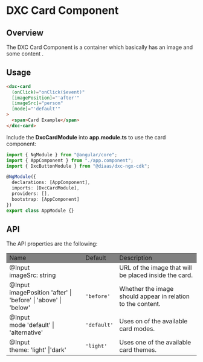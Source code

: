 # DXC Card Component

## Overview

The DXC Card Component is a container which basically has an image and some content .

## Usage

```html
<dxc-card
  (onClick)="onClick($event)"
  [imagePosition]="'after'"
  [imageSrc]="person"
  [mode]="'default'"
>
  <span>Card Example</span>
</dxc-card>
```

Include the **DxcCardModule** into **app.module.ts** to use the card component:

```ts
import { NgModule } from "@angular/core";
import { AppComponent } from "./app.component";
import { DxcButtonModule } from "@diaas/dxc-ngx-cdk";

@NgModule({
  declarations: [AppComponent],
  imports: [DxcCardModule],
  providers: [],
  bootstrap: [AppComponent]
})
export class AppModule {}
```

## API

The API properties are the following:

<table>
    <tr style="background-color: grey">
        <td>Name</td>
        <td>Default</td>
        <td>Description</td>
    </tr>
    <tr>
        <td>@Input<br>imageSrc: string</td>
        <td></td>
        <td>URL of the image that will be placed inside the card.</td>
    </tr>
    <tr>
        <td>@Input<br>imagePosition 'after' | 'before' | 'above' | 'below'</td>
        <td><code>'before'</code></td>
        <td>Whether the image should appear in relation to the content.</td>
    </tr>
    <tr>
        <td>@Input<br>mode 'default' | 'alternative'</td>
        <td><code>'default'</code></td>
        <td>Uses on of the available card modes.</td>
    </tr>
    <tr>
        <td>@Input<br>theme: 'light' |'dark'</td>
        <td><code>'light'</code></td>
        <td>Uses one of the available card themes.</td>
    </tr>
</table>

